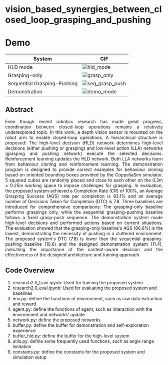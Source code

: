 # vision_based_synergies_between_closed_loop_grasping_and_pushing

**Demo**
=============

| System   | GIF   |
|------------|------------|
| HLD mode  | ![hld_mode](https://github.com/user-attachments/assets/184f59b2-2e7d-49b3-9ed3-ed7aa1452aa9) 
| Grasping-only  | ![grasp_only](https://github.com/user-attachments/assets/145ee714-4abf-4b12-91ed-2e16906f4aa9)
| Sequential Grasping-Pushing | ![seq_grasp_push](https://github.com/user-attachments/assets/3d98b179-fc25-40b0-a441-6bbc0bf0cb50) 
| Demonstration | ![demo_mode](https://github.com/user-attachments/assets/b218c813-fd4a-485b-8dc5-19f99c7e34aa) 

**Abstract** 
---------------
<p align="justify">
Even though recent robotics research has made great progress, coordination between closed-loop operations remains a relatively underexplored topic. In this work, a depth vision sensor is mounted on the robot arm to enable closed-loop operations. A hierarchical structure is proposed: The high-level decision (HLD) network determines high-level decisions (either pushing or grasping) and low-level action (LLA) networks (grasping and pushing network) execute the selected decisions. Reinforcement learning updates the HLD network. Both LLA networks learn from behaviour cloning and reinforcement learning. The demonstration program is designed to provide correct examples for behaviour cloning based on oriented bounding boxes provided by the CoppeliaSim simulator. 5 squared cubes are randomly placed and close to each other on the 0.3m × 0.25m working space to impose challenges for grasping. In evaluation, the proposed system achieved a Completion Rate (CR) of 100%, an Average Grasping Success (AGS) rate per completion is 93.1% and an average number of Decisions Taken for Completion (DTC) is 7.8. Three baselines are introduced for comprehensive comparisons: The grasping-only baseline performs graspings only, while the sequential grasping-pushing baseline follows a fixed grasp-push sequence. The demonstration system made high-level decisions and performed actions based on current situations. The evaluation showed that the grasping-only baseline's AGS (86.6%) is the lowest, demonstrating the necessity of pushing in a cluttered environment. The proposed system's DTC (7.8) is lower than the sequential grasping-pushing baseline (10.6) and the designed demonstration system (11.4), indicating the importance of the content-aware decision and the effectiveness of the designed architecture and training approach.	
</p>

**Code Overview**
---------------

1. research2.0_train.ipynb: Used for training the proposed system
2. research2.0_eval.ipynb: Used for evaluating the proposed system and baselines
3. env.py: define the functions of environment, such as raw data extraction and reward
4. agent.py: define the functions of agent, such as interaction with the environment and networks' update
5. network.py: define the proposed networks
6. buffer.py: define the buffer for demonstration and self-exploration experience
7. buffer_hld.py: define the buffer for the high-level system
8. utils.py: define some frequently used functions, such as angle range limitation
9. constants.py: define the constants for the proposed system and simulation setup
</p>
